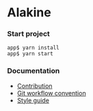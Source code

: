# Alakine

### Start project

```
app$ yarn install
app$ yarn start
```


### Documentation
- [Contribution](https://gitlab.com/alakine-dashboard/alakine-fe/-/wikis/Contribute)
- [Git workflow convention](https://gitlab.com/alakine-dashboard/alakine-fe/-/wikis/Git-workflow-convention)
- [Style guide](https://gitlab.com/alakine-dashboard/alakine-fe/-/wikis/Style-guide)